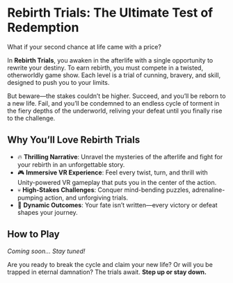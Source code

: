 # **Rebirth Trials: The Ultimate Test of Redemption**  

What if your second chance at life came with a price?  

In **Rebirth Trials**, you awaken in the afterlife with a single opportunity to rewrite your destiny. To earn rebirth, you must compete in a twisted, otherworldly game show. Each level is a trial of cunning, bravery, and skill, designed to push you to your limits.  

But beware—the stakes couldn’t be higher. Succeed, and you’ll be reborn to a new life. Fail, and you’ll be condemned to an endless cycle of torment in the fiery depths of the underworld, reliving your defeat until you finally rise to the challenge.  

## **Why You’ll Love Rebirth Trials**  
- 🔥 **Thrilling Narrative**: Unravel the mysteries of the afterlife and fight for your rebirth in an unforgettable story.  
- 🎮 **Immersive VR Experience**: Feel every twist, turn, and thrill with Unity-powered VR gameplay that puts you in the center of the action.  
- 💀 **High-Stakes Challenges**: Conquer mind-bending puzzles, adrenaline-pumping action, and unforgiving trials.  
- 🌟 **Dynamic Outcomes**: Your fate isn’t written—every victory or defeat shapes your journey.  

## **How to Play**  
*Coming soon... Stay tuned!*  

Are you ready to break the cycle and claim your new life? Or will you be trapped in eternal damnation? The trials await. **Step up or stay down.**
